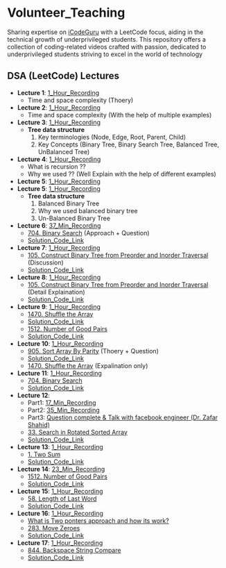 # Volunteer_Teaching
Sharing expertise on [iCodeGuru](https://icode.guru/) with a LeetCode focus, aiding in the technical growth of underprivileged students. This repository offers a collection of coding-related videos crafted with passion, dedicated to underprivileged students striving to excel in the world of technology

## DSA (LeetCode) Lectures
- **Lecture 1**: [1_Hour_Recording](https://www.facebook.com/iCodeguru/videos/536533598793309/?app=fbl)  
    - Time and space complexity (Thoery)
- **Lecture 2**: [1_Hour_Recording](https://fb.watch/uxzD117LNb/)  
    - Time and space complexity (With the help of multiple examples)
- **Lecture 3**: [1_Hour_Recording](https://www.facebook.com/iCodeguru/videos/1030789122379993/?app=fbl)   
    - **Tree data structure**
        1) Key terminologies (Node, Edge, Root, Parent, Child)
        2) Key Concepts (Binary Tree, Binary Search Tree, Balanced Tree, UnBalanced Tree)
- **Lecture 4**: [1_Hour_Recording](https://fb.watch/uI0h9_n6-a/)  
    - What is recursion ??
    - Why we used ?? (Well Explain with the help of different examples)
- **Lecture 5**: [1_Hour_Recording](https://fb.watch/uxz88w-BaB/)   
- **Lecture 5**: [1_Hour_Recording](https://fb.watch/uxz88w-BaB/)   
    - **Tree data structure**
        1) Balanced Binary Tree 
        2) Why we used balanced binary tree
        3) Un-Balanced Binary Tree
- **Lecture 6**: [37_Min_Recording](https://www.facebook.com/iCodeguru/videos/1518587925443412/?app=fbl) 
    - [704. Binary Search](https://leetcode.com/problems/binary-search/description/) (Approach + Question) 
    - [Solution_Code_Link](https://github.com/AbdulMunnam07/Daily_LeetCode/blob/main/792-binary-search/binary-search.py)
- **Lecture 7**: [1_Hour_Recording](https://fb.watch/uOIGVtAcp_/) 
    - [105. Construct Binary Tree from Preorder and Inorder Traversal](https://leetcode.com/problems/construct-binary-tree-from-preorder-and-inorder-traversal/description/) (Discussion) 
    - [Solution_Code_Link](https://github.com/AbdulMunnam07/Daily_LeetCode/blob/main/105-construct-binary-tree-from-preorder-and-inorder-traversal/construct-binary-tree-from-preorder-and-inorder-traversal.py)
- **Lecture 8**: [1_Hour_Recording](https://fb.watch/uOJ9PGrXm9/) 
    - [105. Construct Binary Tree from Preorder and Inorder Traversal](https://leetcode.com/problems/construct-binary-tree-from-preorder-and-inorder-traversal/description/) (Detail Explaination) 
    - [Solution_Code_Link](https://github.com/AbdulMunnam07/Daily_LeetCode/blob/main/105-construct-binary-tree-from-preorder-and-inorder-traversal/construct-binary-tree-from-preorder-and-inorder-traversal.py)
- **Lecture 9**: [1_Hour_Recording](https://fb.watch/uf7Efjz8Ej/)   
    - [1470. Shuffle the Array](https://leetcode.com/problems/shuffle-the-array/description/)
    - [Solution_Code_Link](https://github.com/AbdulMunnam07/Daily_LeetCode/blob/main/1470.%20Shuffle%20the%20Array/Suffle_array.js)
    - [1512. Number of Good Pairs](https://leetcode.com/problems/number-of-good-pairs/description/)
    - [Solution_Code_Link](https://github.com/AbdulMunnam07/Daily_LeetCode/blob/main/1512.%20Number%20of%20Good%20Pairs/Num_of_GoodPairs.py)
- **Lecture 10**: [1_Hour_Recording](https://www.facebook.com/iCodeguru/videos/485228757624564/?app=fbl)   
    - [905. Sort Array By Parity](https://leetcode.com/problems/sort-array-by-parity/) (Thoery + Question)
    - [Solution_Code_Link](https://github.com/AbdulMunnam07/Daily_LeetCode/blob/main/941-sort-array-by-parity/sort-array-by-parity.py)
    - [1470. Shuffle the Array](https://leetcode.com/problems/shuffle-the-array/description/) (Expalination only)
- **Lecture 11**: [1_Hour_Recording](https://www.facebook.com/iCodeguru/videos/1081412736317742/?app=fbl)   
    - [704. Binary Search](https://leetcode.com/problems/binary-search/description/)
    - [Solution_Code_Link](https://github.com/AbdulMunnam07/Daily_LeetCode/blob/main/792-binary-search/binary-search.py)
- **Lecture 12**:  
    - Part1: [17_Min_Recording](https://www.facebook.com/iCodeguru/videos/3939455526282256/?app=fbl)   
    - Part2: [35_Min_Recording](https://www.facebook.com/iCodeguru/videos/1273935103572966/?app=fbl)   
    -  Part3: [Question complete & Talk with facebook engineer (Dr. Zafar Shahid)](https://www.facebook.com/iCodeguru/videos/1286732689157468/?app=fbl)   
    - [33. Search in Rotated Sorted Array](https://leetcode.com/problems/search-in-rotated-sorted-array/description/)
    - [Solution_Code_Link](https://github.com/AbdulMunnam07/Daily_LeetCode/blob/main/33-search-in-rotated-sorted-array/search-in-rotated-sorted-array.py)
- **Lecture 13**: [1_Hour_Recording](https://www.facebook.com/iCodeguru/videos/2633818643467267/?app=fbl)   
    - [1. Two Sum](https://leetcode.com/problems/two-sum/)
    - [Solution_Code_Link](https://github.com/AbdulMunnam07/Daily_LeetCode/blob/main/1.%20Two%20Sum/sum.py)
- **Lecture 14**: [23_Min_Recording](https://www.facebook.com/iCodeguru/videos/1654091505441944/?app=fbl)   
    - [1512. Number of Good Pairs](https://leetcode.com/problems/number-of-good-pairs/description/)
    - [Solution_Code_Link](https://github.com/AbdulMunnam07/Daily_LeetCode/blob/main/1512.%20Number%20of%20Good%20Pairs/Num_of_GoodPairs.py)
- **Lecture 15**: [1_Hour_Recording](https://www.facebook.com/iCodeguru/videos/458745220329321/?app=fbl)   
    - [58. Length of Last Word](https://leetcode.com/problems/length-of-last-word/description/)
    - [Solution_Code_Link](https://github.com/AbdulMunnam07/Daily_LeetCode/tree/main/58-length-of-last-word)
- **Lecture 16**: [1_Hour_Recording](https://www.facebook.com/iCodeguru/videos/388671370703529/?app=fbl)   
    - [What is Two ponters approach and how its work?](https://mrmuhammadazeemrao.medium.com/the-two-pointers-technique-in-python-a-deep-dive-c556875565f2)
    - [283. Move Zeroes](https://leetcode.com/problems/move-zeroes/description/)
    - [Solution_Code_Link](https://github.com/AbdulMunnam07/Daily_LeetCode/tree/main/283-move-zeroes)
- **Lecture 17**: [1_Hour_Recording](https://www.facebook.com/iCodeguru/videos/528831529606947/?app=fbl)   
    - [844. Backspace String Compare](https://leetcode.com/problems/backspace-string-compare/?envType=problem-list-v2&envId=stack)
    - [Solution_Code_Link](https://github.com/AbdulMunnam07/Daily_LeetCode/tree/main/874-backspace-string-compare)

    